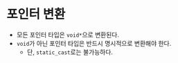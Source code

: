 # 포인터 변환
- 모든 포인터 타입은 `void*`으로 변환된다.
- `void`가 아닌 포인터 타입은 반드시 명시적으로 변환해야 한다.
	- 단, `static_cast`로는 불가능하다.